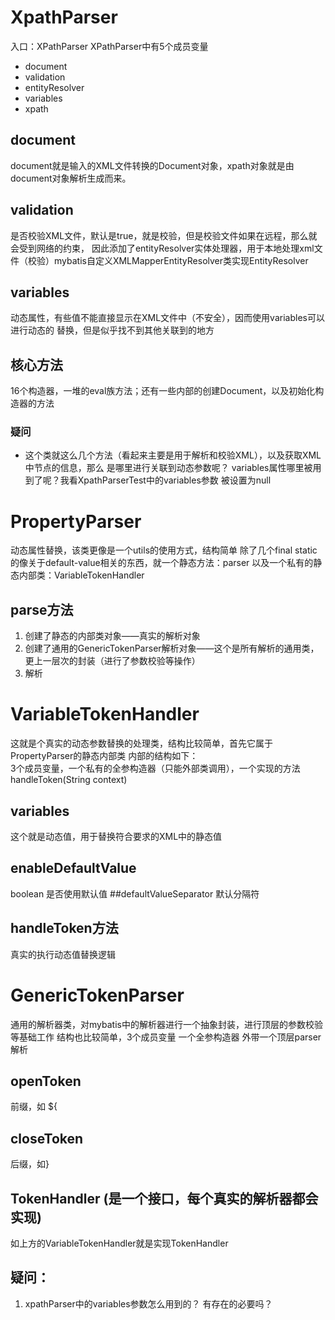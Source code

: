 # XpathParser
入口：XPathParser
XPathParser中有5个成员变量
- document
- validation
- entityResolver
- variables
- xpath

## document
document就是输入的XML文件转换的Document对象，xpath对象就是由document对象解析生成而来。

## validation 
是否校验XML文件，默认是true，就是校验，但是校验文件如果在远程，那么就会受到网络的约束，
因此添加了entityResolver实体处理器，用于本地处理xml文件（校验）mybatis自定义XMLMapperEntityResolver类实现EntityResolver

## variables
动态属性，有些值不能直接显示在XML文件中（不安全），因而使用variables可以进行动态的
替换，但是似乎找不到其他关联到的地方

## 核心方法
16个构造器，一堆的eval族方法；还有一些内部的创建Document，以及初始化构造器的方法

### 疑问
- 这个类就这么几个方法（看起来主要是用于解析和校验XML），以及获取XML中节点的信息，那么
是哪里进行关联到动态参数呢？ variables属性哪里被用到了呢？我看XpathParserTest中的variables参数
被设置为null


# PropertyParser
动态属性替换，该类更像是一个utils的使用方式，结构简单
除了几个final static的像关于default-value相关的东西，就一个静态方法：parser
以及一个私有的静态内部类：VariableTokenHandler

## parse方法
1. 创建了静态的内部类对象——真实的解析对象
2. 创建了通用的GenericTokenParser解析对象——这个是所有解析的通用类，更上一层次的封装（进行了参数校验等操作）
3. 解析

# VariableTokenHandler
这就是个真实的动态参数替换的处理类，结构比较简单，首先它属于PropertyParser的静态内部类
内部的结构如下：   
3个成员变量，一个私有的全参构造器（只能外部类调用），一个实现的方法handleToken(String context)

## variables
这个就是动态值，用于替换符合要求的XML中的静态值

## enableDefaultValue
boolean 是否使用默认值
##defaultValueSeparator
默认分隔符

## handleToken方法
真实的执行动态值替换逻辑

# GenericTokenParser
通用的解析器类，对mybatis中的解析器进行一个抽象封装，进行顶层的参数校验等基础工作
结构也比较简单，3个成员变量 一个全参构造器 外带一个顶层parser解析

## openToken
前缀，如 ${
## closeToken
后缀，如}
## TokenHandler (是一个接口，每个真实的解析器都会实现)
如上方的VariableTokenHandler就是实现TokenHandler



## 疑问：
1. xpathParser中的variables参数怎么用到的？ 有存在的必要吗？
